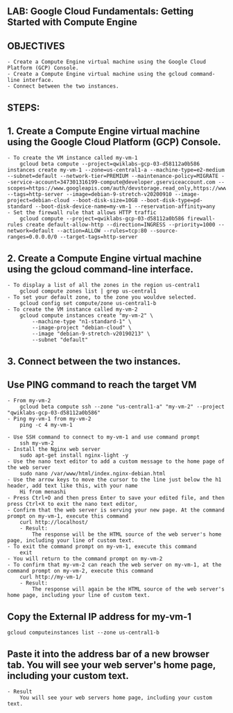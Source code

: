 ## LAB: Google Cloud Fundamentals: Getting Started with Compute Engine
## OBJECTIVES
	- Create a Compute Engine virtual machine using the Google Cloud Platform (GCP) Console.
	- Create a Compute Engine virtual machine using the gcloud command-line interface.
	- Connect between the two instances.

## STEPS:
## 1. Create a Compute Engine virtual machine using the Google Cloud Platform (GCP) Console.
	- To create the VM instance called my-vm-1
		gcloud beta compute --project=qwiklabs-gcp-03-d58112a0b586 instances create my-vm-1 --zone=us-central1-a --machine-type=e2-medium --subnet=default --network-tier=PREMIUM --maintenance-policy=MIGRATE --service-account=347301316199-compute@developer.gserviceaccount.com --scopes=https://www.googleapis.com/auth/devstorage.read_only,https://www.googleapis.com/auth/logging.write,https://www.googleapis.com/auth/monitoring.write,https://www.googleapis.com/auth/servicecontrol,https://www.googleapis.com/auth/service.management.readonly,https://www.googleapis.com/auth/trace.append --tags=http-server --image=debian-9-stretch-v20200910 --image-project=debian-cloud --boot-disk-size=10GB --boot-disk-type=pd-standard --boot-disk-device-name=my-vm-1 --reservation-affinity=any
	- Set the firewall rule that allows HTTP traffic
		gcloud compute --project=qwiklabs-gcp-03-d58112a0b586 firewall-rules create default-allow-http --direction=INGRESS --priority=1000 --network=default --action=ALLOW --rules=tcp:80 --source-ranges=0.0.0.0/0 --target-tags=http-server

## 2. Create a Compute Engine virtual machine using the gcloud command-line interface.
	- To display a list of all the zones in the region us-central1
		gcloud compute zones list | grep us-central1
	- To set your default zone, to the zone you wouldve selected.
		gcloud config set compute/zone us-central1-b
	- To create the VM instance called my-vm-2
		gcloud compute instances create "my-vm-2" \
			--machine-type "n1-standard-1" \
			--image-project "debian-cloud" \
			--image "debian-9-stretch-v20190213" \
			--subnet "default"

## 3. Connect between the two instances.
## Use PING command to reach the target VM
	- From my-vm-2
		gcloud beta compute ssh --zone "us-central1-a" "my-vm-2" --project "qwiklabs-gcp-03-d58112a0b586"
	- Ping my-vm-1 from my-vm-2
		ping -c 4 my-vm-1
		
	- Use SSH command to connect to my-vm-1 and use command prompt
		ssh my-vm-2
	- Install the Nginx web server
		sudo apt-get install nginx-light -y
	- Use the nano text editor to add a custom message to the home page of the web server
		sudo nano /var/www/html/index.nginx-debian.html
	- Use the arrow keys to move the cursor to the line just below the h1 header, add text like this, with your name
		Hi from menashi
	- Press Ctrl+O and then press Enter to save your edited file, and then press Ctrl+X to exit the nano text editor, 
	- Confirm that the web server is serving your new page. At the command prompt on my-vm-1, execute this command
		curl http://localhost/
		- Result:
			The response will be the HTML source of the web server's home page, including your line of custom text.
	- To exit the command prompt on my-vm-1, execute this command
		exit
	- You will return to the command prompt on my-vm-2
	- To confirm that my-vm-2 can reach the web server on my-vm-1, at the command prompt on my-vm-2, execute this command
		curl http://my-vm-1/
		- Result:
			The response will again be the HTML source of the web server's home page, including your line of custom text.
			
## Copy the External IP address for my-vm-1 
	gcloud computeinstances list --zone us-central1-b
## Paste it into the address bar of a new browser tab. You will see your web server's home page, including your custom text.
	- Result
		You will see your web servers home page, including your custom text.
